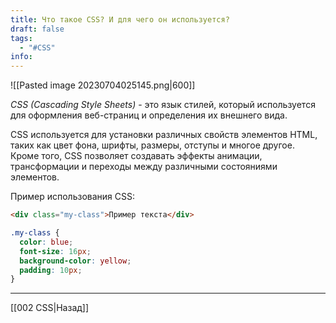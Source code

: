 ```yaml
---
title: Что такое CSS? И для чего он используется?
draft: false
tags:
  - "#CSS"
info:
---
```

![[Pasted image 20230704025145.png|600]]

_CSS (Cascading Style Sheets)_ - это язык стилей, который используется для оформления веб-страниц и определения их внешнего вида.

CSS используется для установки различных свойств элементов HTML, таких как цвет фона, шрифты, размеры, отступы и многое другое. Кроме того, CSS позволяет создавать эффекты анимации, трансформации и переходы между различными состояниями элементов.

Пример использования CSS:

```html
<div class="my-class">Пример текста</div>
```

```css
.my-class {
  color: blue;
  font-size: 16px;
  background-color: yellow;
  padding: 10px;
}
```

---

[[002 CSS|Назад]]